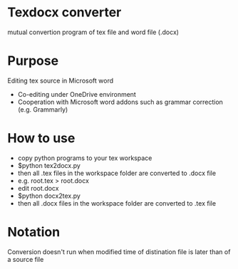 # Texdocx converter
mutual convertion program of tex file and word file (.docx)

# Purpose

Editing tex source in Microsoft word

- Co-editing under OneDrive environment
- Cooperation with Microsoft word addons such as grammar correction (e.g. Grammarly)

# How to use

- copy python programs to your tex workspace
- $python tex2docx.py
- then all .tex files in the workspace folder are converted to .docx file
 - e.g. root.tex > root.docx
- edit root.docx
- $python docx2tex.py
- then all .docx files in the workspace folder are converted to .tex file

# Notation
Conversion doesn't run when modified time of distination file is later than of a source file


